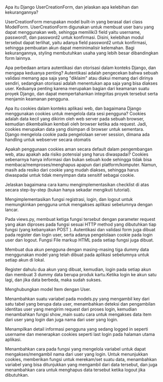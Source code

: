 Apa itu Django UserCreationForm, dan jelaskan apa kelebihan dan kekurangannya?

UserCreationForm merupakan model built-in yang berasal dari class ModelForm. UserCreationForm digunakan untuk membuat user baru yang dapat menggunakan web, sehingga memiliki3 field yaitu username, password1, dan password2 untuk konfirmasi. Disini, kelebihan modul tersebut dapat terlihat, yaitu adanya field password2 untuk konfirmasi, sehingga pembuatan akun dapat meminimalisir kelemahan. Bagi kekurangannya, styling membutuhkan usaha yang lebih besar dibandingkan form lainnya.

Apa perbedaan antara autentikasi dan otorisasi dalam konteks Django, dan mengapa keduanya penting?
Autentikasi adalah pengecekan bahwa sebuah validasi memang apa saja yang "diklaim" atau diakui memang dari dirinya sendiri, sedangkan otorisasi adalah menentukan apa saja yang bisa diakses user. Keduanya penting karena merupakan bagian dari keamanan suatu proyek Django, dan dapat mempertahankan integritas proyek tersebut serta menjamin keamanan pengguna.

Apa itu cookies dalam konteks aplikasi web, dan bagaimana Django menggunakan cookies untuk mengelola data sesi pengguna?
Cookies adalah data kecil yang dikirim oleh web server pada sebuah browser, kemudian dikembalikan kembali oleh browser ketika ada request. Jadi, cookies merupakan data yang disimpan di browser untuk sementara. Django mengelola cookie pada pengelolaan server session, dimana ada handling untuk webserver secara otomatis 

Apakah penggunaan cookies aman secara default dalam pengembangan web, atau apakah ada risiko potensial yang harus diwaspadai?
Cookies sebenarnya hanya informasi dan bukan sebuah kode sehingga tidak bisa membaca/memproses/menghapus apapun dari platform/komputer. Namun, masih ada resiko dari cookie yang mudah diakses, sehingga harus diwaspadai untuk tidak menyimpan data sensitif sebagai cookie.

Jelaskan bagaimana cara kamu mengimplementasikan checklist di atas secara step-by-step (bukan hanya sekadar mengikuti tutorial).

Mengimplementasikan fungsi registrasi, login, dan logout untuk memungkinkan pengguna untuk mengakses aplikasi sebelumnya dengan lancar.

Pada views.py, membuat ketiga fungsi tersebut dengan parameter request yang akan diproses pada fungsi sesuai HTTP method yang dibutuhkan tiap fungsi (yang kebanyakan POST ). Autentikasi dan validasi form juga dibuat pada register dan login user, serta adanya pengelolaan cookie pada login user dan logout. Fungsi File markup HTML pada setiap fungsi juga dibuat.

Membuat dua akun pengguna dengan masing-masing tiga dummy data menggunakan model yang telah dibuat pada aplikasi sebelumnya untuk setiap akun di lokal.

Register dahulu dua akun yang dibuat, kemudian, login pada setiap akun dan membuat 3 dummy data berupa produk kartu.Ketika login ke akun satu lagi, dan jika data berbeda, maka sudah sukses.

Menghubungkan model Item dengan User.

Menambahkan suatu variabel pada models.py yang mengambil key dari satu tabel yang berupa data user, menambahkan deteksi dan pengambilan identitas user yang mengirim request dari proses login, kemudian menambahkan fungsi show_main suatu cara untuk mengakses data item dari user yang login dan juga nama dari user yang login.

Menampilkan detail informasi pengguna yang sedang logged in seperti username dan menerapkan cookies seperti last login pada halaman utama aplikasi.

Menambahkan cara pada fungsi yang mengelola variabel untuk dapat mengakses/mengambil nama dari user yang login. Untuk menunjukkan cookies, memberikan fungsi untuk merekam/set suatu data, menambahkan variabel yang bisa ditunjukkan yang mengambil dari data tersebut, dan juga menambahkan cara untuk menghapus data tersebut ketika logout jika dibutuhkan.